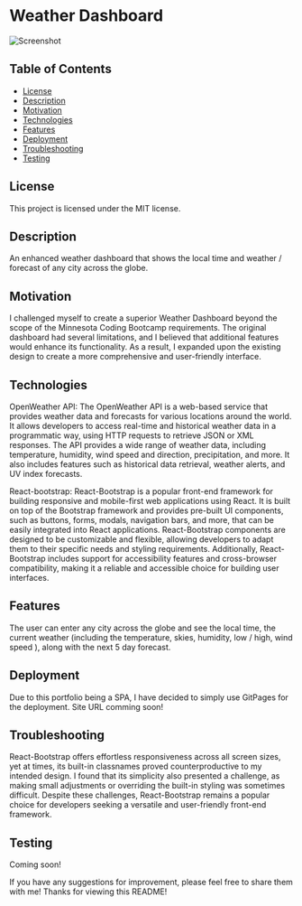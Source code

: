 # Weather Dashboard

![Screenshot]()

## Table of Contents
- [License](#license)
- [Description](#description)
- [Motivation](#motivation)
- [Technologies](#technologies)
- [Features](#features)
- [Deployment](#Deployment)
- [Troubleshooting](#troubleshooting)
- [Testing](#testing)

## License
This project is licensed under the MIT license.

## Description
An enhanced weather dashboard that shows the local time and weather / forecast of any city across the globe.

## Motivation
I challenged myself to create a superior Weather Dashboard beyond the scope of the Minnesota Coding Bootcamp requirements. The original dashboard had several limitations, and I believed that additional features would enhance its functionality. As a result, I expanded upon the existing design to create a more comprehensive and user-friendly interface.

## Technologies
OpenWeather API:
The OpenWeather API is a web-based service that provides weather data and forecasts for various locations around the world. It allows developers to access real-time and historical weather data in a programmatic way, using HTTP requests to retrieve JSON or XML responses. The API provides a wide range of weather data, including temperature, humidity, wind speed and direction, precipitation, and more. It also includes features such as historical data retrieval, weather alerts, and UV index forecasts. 

React-bootstrap:
React-Bootstrap is a popular front-end framework for building responsive and mobile-first web applications using React. It is built on top of the Bootstrap framework and provides pre-built UI components, such as buttons, forms, modals, navigation bars, and more, that can be easily integrated into React applications. React-Bootstrap components are designed to be customizable and flexible, allowing developers to adapt them to their specific needs and styling requirements. Additionally, React-Bootstrap includes support for accessibility features and cross-browser compatibility, making it a reliable and accessible choice for building user interfaces.

## Features
The user can enter any city across the globe and see the local time, the current weather (including the temperature, skies, humidity, low / high, wind speed ), along with the next 5 day forecast. 

## Deployment
Due to this portfolio being a SPA, I have decided to simply use GitPages for the deployment. Site URL comming soon!

## Troubleshooting
React-Bootstrap offers effortless responsiveness across all screen sizes, yet at times, its built-in classnames proved counterproductive to my intended design. I found that its simplicity also presented a challenge, as making small adjustments or overriding the built-in styling was sometimes difficult. Despite these challenges, React-Bootstrap remains a popular choice for developers seeking a versatile and user-friendly front-end framework.

## Testing
Coming soon!


If you have any suggestions for improvement, please feel free to share them with me! Thanks for viewing this README!


